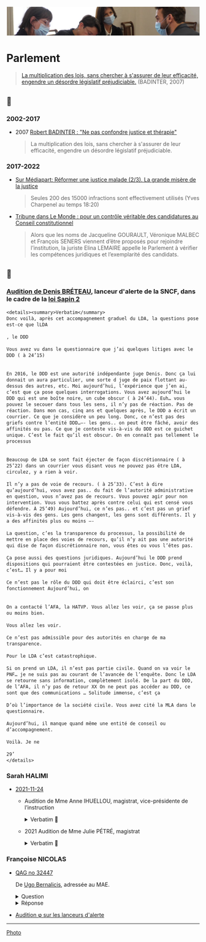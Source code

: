 ![image-mise-en-avant](../_aux/phi.png)
# Parlement

> [La multiplication des lois, sans chercher à s'assurer de leur efficacité, engendre un désordre législatif préjudiciable.](./bib.md#badinter) (BADINTER, 2007)

## 📜

### 2002-2017
* <a id="badinter2007therapie"></a>2007 [Robert BADINTER : "Ne pas confondre justice et thérapie"](https://www.lemonde.fr/societe/article/2007/09/08/robert-badinter-ne-pas-confondre-justice-et-therapie_952825_3224.html)

    > La multiplication des lois, sans chercher à s'assurer de leur efficacité, engendre un désordre législatif préjudiciable. 

### 2017-2022
* <a id="candau2016medias"></a>[Sur Médiapart: Réformer une justice malade (2/3). La grande misère de la justice](https://www.dailymotion.com/video/x2spq5t)

    > Seules 200 des 15000 infractions sont effectivement utilisés (Yves Charpenel au temps 18:20)

* <a id="elina2022conseil"></a> [Tribune dans Le Monde : pour un contrôle véritable des candidatures au Conseil constitutionnel](https://www.lemonde.fr/idees/article/2022/02/18/pour-un-controle-veritable-des-candidatures-au-conseil-constitutionnel_6114194_3232.html)

    > Alors que les noms de Jacqueline GOURAULT, Véronique MALBEC et François SENERS viennent d’être proposés pour rejoindre l’institution, la juriste Elina LEMAIRE appelle le Parlement à vérifier les compétences juridiques et l’exemplarité des candidats.

## 📁
### <a id="breteau"></a>[Audition de Denis BRÉTEAU](https://shorturl.me/jHBHC), lanceur d'alerte de la SNCF, dans le cadre de la [loi Sapin 2](#sapin2)

    <details><summary>Verbatim</summary>
    Donc voilà, après cet accompagnement graduel du LDA, la questions pose est-ce que lLDA
    
    , le DDD
    
    Vous avez vu dans le questionnaire que j’ai quelques litiges avec le DDD ( à 24’15)
    
    
    En 2016, le DDD est une autorité indépendante juge Denis. Donc ça lui donnait un aura particulier, une sorte d juge de paix flottant au-dessus des autres, etc. Moi aujourd’hui, l’expérience que j’en ai, c’est que ça pose quelques interrogations. Vous avez aujourd’hui le DDD qui est une boîte noire, un cube obscur ( à 24’44). Euh… vous pouvez le secouer dans tous les sens, il n’y pas de réaction. Pas de réaction. Dans mon cas, cinq ans et quelques après, le DDD a écrit un courrier. Ce que je considère un peu long. Donc, ce n’est pas des griefs contre l’entité DDD…—- les gens.. on peut être fâché, avoir des affinités ou pas. Ce que je conteste vis-à-vis du DDD est ce guichet unique. C’est le fait qu’il est obscur. On en connaît pas tellement le processus
    
    
    Beaucoup de LDA se sont fait éjecter de façon discrétionnaire ( à 25’22) dans un courrier vous disant vous ne pouvez pas être LDA, circulez, y a rien à voir.
    
    Il n’y a pas de voie de recours. ( à 25’33). C’est à dire qu’aujourd’hui, vous avez pas.. du fait de l’autorité administrative en question, vous n’avez pas de recours. Vous pouvez agir pour non intervention. Vous vous battez après contre celui qui est censé vous défendre. À 25’49) Aujourd’hui, ce n’es pas.. et c’est pas un grief vis-à-vis des gens. Les gens changent, les gens sont différents. Il y a des affinités plus ou moins —-
    
    La question, c’es la transparence du processus, la possibilité de mettre en place des voies de recours, qu’il n’y ait pas une autorité qui dise de façon discrétionnaire non, vous êtes ou vous l’êtes pas. 
    
    Ça pose aussi des questions juridiques. Aujourd’hui le DDD prend dispositions qui pourraient être contestées en justice. Donc, voilà, c’est… Il y a pour moi 
    
    Ce n’est pas le rôle du DDD qui doit être éclairci, c’est son fonctionnement Aujourd’hui, on 
    
    
    On a contacté l’AFA, la HATVP. Vous allez les voir, ça se passe plus ou moins bien.
    
    Vous allez les voir. 
    
    Ce n’est pas admissible pour des autorités en charge de ma transparence.
    
    Pour le LDA c’est catastrophique. 
    
    Si on prend un LDA, il n’est pas partie civile. Quand on va voir le PNF… je ne suis pas au courant de l’avancée de l’enquête. Donc le LDA se retourne sans information, complètement isolé. De la part du DDD, de l’AFA, il n’y pas de retour XX On ne peut pas accéder au DDD, ce sont que des communications … Solitude immense, c’est ça 
    
    D’où l’importance de la société civile. Vous avez cité la MLA dans le questionnaire. 
    
    Aujourd’hui, il manque quand même une entité de conseil ou d’accompagnement.
    
    Voilà. Je ne 
    
    29’
    </details>

### <a id="halimi">Sarah HALIMI</a>
* [2021-11-24](https://videos.assemblee-nationale.fr/video.11564277_619e4378170dc.dysfonctionnements-de-la-justice-et-de-la-police-dans-l-affaire-dite-sarah-halimi--auditions-divers-24-novembre-2021)
    * Audition de Mme Anne IHUELLOU, magistrat, vice-présidente de l’instruction
    
        <details><summary>Verbatim 🚧</summary>
            
        01:15:00 « stricte application de la loi »
        
        01:29:00 L: la reconstitution ne concerne que les faits. a toujours reconnu sans faillir qu'il avait tué Mme HALIMI. Dès sa 1ère audition.
        
        ? Vous pouvez comprendre qu'on est un peu troublé. Expert psychiatre dit on peut faire la reconstitution. Vous
        
        L: reconstitution. Zagury ne dit pas impossible, mais compliqué. On mobilise un service pénitencièr, service d'ordres. Expert. Pour quels bénéfices sur ce cas particulier avec des faits reconnus.
        
        01:32 
        Habib. À minima, vous rendre sur les lieux.
        
        L: c'est un acte qui ne nous a pas été demandé, et utile pour nous. les faits reconnus.
        
        01:33
        
        01:33:00 Mme Berger: « modifications au code de procédure pénale » « plutôt que refaire l'instruction, pas l'objet ici ». Mme IHUELLOU « on est limité par le budget ... je n'ai pas le droit d'interférer avec le législatif » Mme Berger sort.
        
        L: À titre liminaire rappeller que ce dossier a bénéficieé de tous les moyens dont on peut disposer ne matière d'instruction criminelle. Limité par la charge et le budget alloué. Souhait à titre personnel. À l'intérieur d'une commission, je n'ai pas à interférer sur le pouvoir législatif. 
        
        01:35:00 Didier PARIS. « Propos tenus par Traoré peu de doute sur antisémitisme. [...] 1ère Q. Georges Fenec. Votre saisine in rem vous permet de requalifier. 1ère mise en examen, aviez vous la possibilité juridique de requalifier. Et sinon, pourquoi ne pas l'avoir sollicité? » Mmm L. Saisi sans circonstances aggravantes. Soit on considère que le procureur a limité la saisine. Soit qu'on est saisi du tout. M. Traoré par entendu. Moi et ma collègue. On est resté sur la saisine initiale. Sans avoir la version du mis en examen.
        
        
        01:40:27 « Des échanges avec mes collègues de co-saisine il y en a eu, mais je ne peux pas en faire état »
        
        01:43:48 Latitia Advia «si nous sommes là c'est en raison de la gravité de cette affaire 2017 le JI fait du droit, mais c'est aussi une personne, humain des choses. Votre état d'esprit. de 2 choses l'une. Est-ce que vous identifiez le caractère sensible. Ce qui créé ce contraste avec vision de certaines parties prenantes. Interpellation.
        
        
        Vous avez dit avoir ce sens des responsabilité de ne pas être submergée par les émotions ... est-ce que cela aurait pu être un peu contreproductif et au contraire dans une volonté  une volonté le fait de porter la neutralité à l'extrême a fait que certaine diligences n'ont pas été faites? 
        
        
        Réponse:  L'émotion n'a pas sa place dans un cabinet. (Habib, « enfin on est des êtres humain ») Pas lorsque vous faite le travail du J.I si tout le monde se met à pleurer dans un cabinet, l'instruction n'avance plus malgré l'atrocité des faits.
        
        Advia: pression publique. Ce sens des responsabilités. Pas submergé par les émotions. Est-ce que cela aurait pu être contre-productif. Diligences pas faits.
        
        Réponse: heureusement dans ce dossier, nous étions deux. Cet éventuel écueil a été évité par la co-saisine. Encore une question: « est-ce que vous identifiez un acte d'instruction que vous auriez fait autrement » Réponse: cette question je ne me suis jamais posé. « Ressenti des avocats » L'audition des avocats.
        
        01:54:00 Mayard. Nos décisions sont rendues au nom du peuple français. Pas de reconstitution. Pas de visite sur place. Bouffée délirante aigue aboutir à non-procès. Ou bien on essaye de voir s'il y a eu de la préméditation. Pourquoi pas de recherche?
        
        Mme L: l'article 122-1 dispose qu'en qu'à d'abolition du discernement, poursuite pénale pas possible. Pas de garde à vue en compte tenu de son état mental. À partir de là, ... 
        
        M. Maillard. En tant que citoyenne. On ne juge pas un fou. N'aurait-on pas du.
        
        Habib. Il a prémédité ça me paraît une évidence. Trop de coïncidences.
        
        Lhuellou. Les expertises médicales (sept). Tous conclu à bouffée délirante. On peut refaire l'histoire autant de fois qu'on veut.
        
        Habib. Jurisprudence terrible. Cour d'assise. Trancher ces questions.
        
        Lhuellou. Pas prévu par la loi. Je suis le serviteur.
        
        Maillard. Quelle est la complexité de ce dossier. Dans la mesure où il a reconnu, bouffée délirante donc pas être jugé.
        
        Lhuellou. Si complexe a nécessité de multiples actes d'instruction.
        
        02:06:03 Le grip. Ni avocate ni magistrate. Très attachés à la séparation des pouvoirs. On ne va pas refaire l'instruction. Temps très long à retenir la qualification d'antisémitisme. Vous vous êtes sentie corseté par le code de procédure pénale. PARDOn, c'est un sentiment d'une incohérence entre dossier compliqué et dans le même temps vous ne faites pas de reconstitution, etc. Les chose sont lisses. Vous avez répondu là dessus. Incompréhension. Le côté droit dans mes bottes difficile à intégrer. De nature à
        
        Lhuellou. Quelle est votre question.
        
        Le Grip. Le balcon. LA configuration. L'endroit très précis.
        
        Lhuellou. À supposer que ce transport aurait été effectué, il n'aurait pas changés les expertises médicales.
        
        02:12:00
        
        Galliard-Minier. Recours pour refus.
        
        Lhuellou. Chambre de l'instruction a confirmé que la reconstitution n'était pas nécessaire. 
        
        Galliard-Minier. J'ai été avocat. Avez vous reçu les parties civiles. Et sinon, une correction de la loi serait-elle utile? 
        
        Lhuellou. Le texte que vous évoqué ... art 175 mentionne cette saisine évent. de la chambre de l'instruction. Il ne m'appartient pas de juger de la pertinence de la réforme. L'ancien art. avant 1992. Ni crime ni délite lorsque ... en état de démence. 2008, le législateur a convenu qu'il fallait donner une place aux partie civiles. C'est pas à moi de dire.
        
        02:18:01
        
        Lioger. Est-ce que vous avez souvenir du fait que la porte fenêtre ait été notée comme facturée? Même si on est d'accord pour dire qu'on est pas là pour faire le procès. Vous avez dit la porte était ouverte.
        
        Lhuellou: je n'ai plus accès au dossier depuis 2019. C'est un élement précis mais franchement. dans mon souvenir la porte était ouverte parce qu'elle ne fermait plus.
        
        02:20:00
        Avia. Frustration pour nous. Vous nous avez dit: « oui, je sais que le dossier est sensisble » mais aussi « on s'appuie sur des expertises » délégations. Vous ne recevez pas parties civiles qui s'en sont émues. Pouvez vous nous clarifiez ce que vous faites pour que ce dossier soit traité à la hauteur de sa sensibilité qui est désigné par le fait que le dossier est en co-saisine.
        
        02:21:33 Cosaisine, pour que le dossier ne prenne aucun retard, pour avoir un doule regard. Les moyens sont ce qu'ils sont. J'avais une centaine de dossier, ma collègue aussi. Avec le recul on se dit « peut-être que » mais on a fait au mieux. 
        
        02:22:30 Avia. Encore une fois incohérence entre dire on a des moyens limités mais c'est qu'il y a des actes que vous auriez considéré comme utiles, et de l'autre nous dire on a fait tous les actes qui étaient utiles. C'est soit l'un soit l'autre.
        
        02:23:02 Lhuellou. On a fait tout ce qui était utile ans un temps qui vous paraît très certeinament long et avec des moyens de délégation que vous avez du mal à comprendre mais qui sont indispensables. Parce que je comprends moi, c'est qu vous auriez dû faire tout tout seuls, ce qui n'est pas possible.
        
        02:23:26 Habib. Mais vous sentez bien Mme la juge, que ça interpelle tous les commissaires ici. Son état mental empêchait l'enquête. Mais quid des complices.
        
        Lhuellou. Interpellé tout seul.
        
        Habib. Passé la nuit avec quelqu'un qui a éte condamné. À fait ses ablutions, se change. Au niveau de la téléphonie. On va trouver la personne ... Préméditation. (Avia sort). Fadettes
        
        Lhuellou. Là encore je constate que vous refaites l'instruction. J'ignore si vous en avez le pouvoir.
        
        Habib. On a le pouvoir de vous posez des questions. Nous vouslons savoir s'il y a des dysfonctionnements dans la justice. Chacun peut commettre des erreus. Milieux intégristes. Complices. Après le Bataclan. .. Circulez y a rien à voir.
        
        02:29:00 Habib élément important qui vous semble nouveau, je ne suis pas magistrat, vous ne pouvez pas, flagrant. Saisie uniquement dans un cadre et vous ne pouvez pas en sortir?
        
        Ben oui.
        
        02:29:00
        
        Morlighem
        
        Ne pas aller au delà de votre saisine: «Est-ce un choix de votre part ou une limitation du champ d'investigation qui est imposé ? Je rappelerais que votre réponse se centralisent autour du trouble mental de [Traoré]»
        
        L: le juge d'instruction ne peut s'autosaisir. J'ai moi même fait une ordonnance ... commission rogatoire qui a été effectivement décidé du caractère antisémite envisagé ça a été fait. ... sauf une circonstance aggravante peut être retenue.
        
        Morlighem.
        
        Vous n'avez aucune possibilité. Avez vous manifesté d'aller au delà de la saisine? Témoins que vous vous n'avez pas entendus. Il me semble naturel que le champ
        
        02:32:00
        
        L: lorsque le magistrat instructeur estime que le champ soit étendu, il fait une ordonnance de soit communiqué. Elle a été faite au parquet qui nous a saisi du caractère antisémite du crime. Oct/2017.
        
        Morighem.
        
        Vous me confirmez que vous n'aviez pas le pouvoir?
        
        L: c'est exactement le contraire que je viens de vous dire.
        
        Habib: hypothèse devant vous. Il fume pour se donner du courage et échapper à sa responsabilité.
        
        L: S'agissant de la toxicologie, des analyses ont été faites et sont au dossier.
        
        Habib. Avec la jurisprudence.
        
        L: La cour de cassation a rendu un arrêt qu'il ne m'appartient pas de commenter.
        
        Habib. La vertu d'une bonne décision doit être compris par les personnes de bonne foi.
        
        L: Je vous laisse libre de votre interprétation.
        
        02:25
        
        Habib: vous demandez à William Attal, tradition juive. Qu'est-ce qu'un bon juif?
        
        L: L'importance de cette question. LA loi ne distingue pas selon la religion. Soeur élevé sa soeur. Qu'il m'explique ce que c'était.
        
        Habib: il a été choqué.
        </details>
    
    * 2021 Audition de Mme Julie PÉTRÉ, magistrat 
    
        <details><summary>Verbatim 🚧</summary>
        
        03:00
        
        Mme Julie PÉTRÉ
        
        Obligé de saisir le magistrat. Décision collégiale. Homicide volontaire. Appartenance à religion. ... Priorité détention provisoire. J'avais lu l'ensemble des procès verbaux des enquêteurs. À la suite. Toute qualification.
        
        03:07 habib. Pourquoi les faits ne sont pas qualifiés de meurtre.
        
        03:11
        
        Enregistrement. J'ai vengé Allah. France meurtrie par des attantats terroristes.
        
        PÉTRÉ. Je ne suis pas en capacité de vous dire pourquoi le parquet terroriste n'a pas été saisi. Torture et actes. Pas de souvenir de ces auditions. Défenestrée. Stigma. Point juridique. Les tortures pour être distinctes de l'homicide doivent être faites à un temps différent.
        
        03:32 Réquisitoire supplétif.
        
        PÉTRÉ: je n'intervenais plus dans le dossier. Difficultés matérielles à entendre Traoré. Les magistrats ne sont pas déconnectés. Excellente formation où ces sujets sont évoqués.
        
        03:34
        ?? On voit bien compte tenu de la loi actuelle de reconnaîter caractère antisémite. Présomption d'antisémitisme, faire évoluer la loi.
        
        Pas une bonne direction à prendre. Ouvrirait la voix au communautarisme. Ouvrir la brèche extrèmement risquée.
        
        Le Grip. Diligenter.
        
        Pétret: Je n'aurais jamais le culot de dire. Je ne sais pas à quelle difficultés elle a été confrontée.
        
        Violation de procédure.
        
        Habib. 03:41. Des choses qu'on aurait pu améliorer.
        
        Camille. Antisémitisme. Ne pouvait procéder que si nouvelle audition. Février. Intervenue ne 2017. 5 mois. Bouffée délirante. Antisémitisme.
        
        03:45
        
        Pétret. Pour élargir, il faut le faire dans le cadre d'une audition.
        
        04:10
        
        François Molins. Quand il avait besoin, il m'appelait. Chronologie des faits.
        
        04:26
        
        Pétret. J'ai fait que mon métier. J'ai essayé de le faire avec le plus d'humanité possible. On peut pas se remettre de se ce drame. En dépit du fait que cette machine judiciaire soit très lourde...
        
        Habib. Pourquoi le terrorisme. Malgré ses lourdeurs. Sourates.
        
        On est très sensibilisé à toute forme de discrimination.
        
        04:48 François. L'auteur est interpellé. J'imagine qu'il est interpellé. Yeux hagards. Y paraît pas normal. Toute l'affaire judiciaire part de là. 1ere expertise un an après la commission des actes. 1ere question. Est-ce que vous avec déjà vu quelqu'un? Incapable de témoigner. Ne revient jamais. Jeu d'acteur. Confiance spontanément. THC élevé. Consommation habituelle. CE qui tient toute l'hypothèse. Les policiers ont dit y paraîssait pas normal. L'hôtel a dit la même chose. Je ne sais si des meurtriers sont toujorus dans un état normal
        
        04:53 Le policier me dit qu'il avait ses yeux qui tournaient. Examen de comportement. I3P. Évaluation de qq jours. ... Expertise psychiatrique. Jamais sorti de l'I3P. Cela fausse t-il le débat de le voir 1 mois et demi après. Juste appréciation du corps médical sur son état de santé.
        
        04:56 Expertises. Muellner avait fait cette première expertise. 7 experts.
        
        05:00 Habib. J'apprécie mon interaction avec vous, moins formelle que celle que nous avons. L'impression que nous avons. Personne n'entend une femme hurler. Ce n ést pas possible que les trois premiers ... Ça dure 20 minutes. Un des officiers une deuxième patrouille. Séquestration. Abstraction totale.
        
        05:04:38 Je le dis pas pour les défendre. Personnes qui sont courageuses.
        
        </details>

### <a id="fn"></a>Françoise NICOLAS
* <a id="qag32447q"></a>[QAG no 32447](https://questions.assemblee-nationale.fr/q15/15-32447QE.htm)

    De [Ugo Bernalicis](whoswho#bernalic), adressée au MAE.
    
    <details>
      <summary>Question</summary>
    
    M. Ugo Bernalicis alerte M. le ministre de l'Europe et des affaires étrangères sur les mécanismes mis en place par son ministère concernant les lanceurs d'alerte. La loi n° 2016-1691 du 9 décembre 2016 relative à la transparence, à la lutte contre la corruption et à la modernisation de la vie économique a donné un cadre commun et harmonisé le dispositif relatif aux alertes, remplaçant ainsi la plupart des dispositifs spécifiques ou sectoriels qui avaient été auparavant instaurés, notamment dans le secteur public. Le législateur a souhaité reconnaître l'intérêt des signalements pour dissuader et prévenir des actes répréhensibles, qu'ils soient ou non constitutifs d'une infraction pénale, et éviter le maintien de situations préjudiciables à l'intérêt général. Les dispositions de la loi s'appliquent tant au secteur public qu'au secteur privé. Le III de l'article 8 de la loi du 9 décembre 2016, dont le décret n° 2017-564 du 19 avril 2017 porte application, impose notamment aux administrations de l'État et aux établissements publics en relevant d'établir une procédure de recueil de signalements. Ces organismes sont tenus d'en assurer la diffusion par tout moyen, de manière à la rendre accessible à leurs agents et collaborateurs extérieurs ou occasionnels. En outre, il appartient aux administrations concernées de protéger les agents publics qui lancent une alerte sur le plan juridique. En principe, ces articles offrent des garanties et protections communes aux agents faisant un signalement soit au titre de la procédure autonome, déjà prévue en matière de crime et délit par le second alinéa de l'article 40 du code de procédure pénale, soit au titre de la procédure prévue par l'article 8 de la loi du 9 décembre 2016 précitée, qui précise les modalités du signalement concernant l'ensemble des faits susceptibles d'en faire l'objet. Cependant la réalité est tout autre dans les administrations de l'État. Dans son rapport annuel d'activité pour l'année 2019, le Défenseur des droits détaille les failles du dispositif adopté dans le cadre de la loi n° 2016-1691 du 9 décembre 2016 dite loi « Sapin 2 ». Le Défenseur des droits estime que ce dispositif doit être renforcé. Celui-ci est mal connu des employeurs publics et privés, car seulement 255 dossiers ont été enregistrés en trois ans par l'institution. Le dispositif serait aussi insuffisamment sécurisé pour les citoyens. Selon le Défenseur des droits, le parcours du lanceur d'alerte demeure très « difficile » car « la législation est complexe, et les conditions à remplir pour bénéficier du régime de protection sont nombreuses ». Par exemple, un lanceur d'alerte peut perdre le bénéfice du régime de protection s'il ne respecte pas la procédure d'alerte interne. C'est aussi le cas si la confidentialité des informations qu'il détient n'est pas garantie. Aussi, à l'aune de la future transposition de la directive européenne sur la protection des personnes qui signalent des violations du droit de l'Union du 25 septembre 2019, M. le député souhaiterait savoir quelles sont les dispositions spécifiques mises en place par le ministère des affaires étrangères pour assurer la protection effective des lanceurs d'alerte. En outre, M. le député souhaiterait disposer de statistiques sur la gestion par le ministère des dossiers des lanceurs d'alerte : nombre de lanceurs d'alerte, délai de traitement, quelles suites ont été données ? Au-delà de ces questions structurelles, M. le député interroge le ministre sur la situation de Mme Françoise Nicolas, fonctionnaire du ministère des affaires étrangères affectée à l'ambas[Ugo Bernalicis](whoswho#bernalic)sade de France de Cotonou au Bénin de 2008 à 2010, au sein du service d'action et de coopération culturelle (SCAC) en charge des bourses d'études, des stages, des missions, des invitations et de l'organisation d'examens. Cette situation est à la fois particulière et révélatrice d'un dysfonctionnement au sein du ministère des affaires étrangères et de la fonction publique. Mme Nicolas a alerté en 2009 sa hiérarchie de l'existence de dossiers vides, imputés sur le budget de l'État, signalant ainsi des dysfonctionnements qui engageaient sa responsabilité de chef de service et dans le but de revenir à un mode de fonctionnement normal. Depuis, cette fonctionnaire déclare avoir subi un harcèlement typique d'une lanceuse d'alerte, allant de pressions hiérarchiques à une placardisation et des agressions physiques. Son récit, qu'elle a retracé dans un entretien pour un média sur internet (https://mondafrique.com/nathalie-loiseau-tuer/), est en ce sens édifiant et tend à démontrer un système défaillant dans la protection effective des agents publics au ministère des affaires étrangères. Dans son droit de réponse (https://mondafrique.com/droit-de-reponse-de-nathaie-loiseau-ministre-affaires-europeennes/), Nathalie Loiseau, alors directrice des ressources humaines du ministère, déclare : « Lorsque j'exerçais les fonctions de directrice des ressources humaines du ministère des affaires étrangères, je n'ai jamais été informée directement ou indirectement par Mme Françoise Nicolas d'erreurs de gestion commises dans le poste où elle était affectée. Je n'ai donc été en possession d'aucun élément permettant de la qualifier de "lanceuse d'alerte", contrairement à ce qu'affirme votre article sans la moindre preuve ». Or, en plus d'avoir de manière continuelle alerté sur les faits en cause, Mme Nicolas affirme avoir en vain réclamé ce statut de lanceuse d'alerte dès le vote de la loi Sapin fin 2016, auprès de toutes les autorités possibles, et notamment les autorités du ministère (la directrice des ressources humaines, le médiateur, le référent déontologue, un inspecteur général des affaires étrangères), afin de protester contre le traitement qu'elle subissait. Est-ce à dire que la direction des ressources humaines ne dispose d'aucun registre des signalements et que la question des lanceurs d'alerte n'est toujours pas traitée au sein de ce ministère ? En outre, M. le député souhaiterait connaître les modalités d'accès et de refus de la protection fonctionnelle à un agent du ministère des affaires étrangères. Dans la situation de Mme Françoise Nicolas, sa demande de protection fonctionnelle aurait fait l'objet d'un refus pour des raisons diplomatique car l'État français ne devrait pas prendre parti « pour l'un de ses agents expatriés au détriment d'un agent de droit local ». Cette position, si elle est généralisée, tend à réduire considérablement le bénéfice de la protection fonctionnelle pour les agents publics expatriés. M. le député souhaiterait avoir des précisions sur ce point. Enfin, devant les juridictions administratives, Mme Françoise Nicolas s'est vu systématiquement déboutée de ses demandes au titre de la raison d'État. Cette raison d'État, selon laquelle un gouvernement est autorisé à violer le droit au nom d'un critère supérieur, a raison du but d'ordre politique qui avait déterminé le Gouvernement à le faire ou à donner l'ordre à l'un de ses agents de le faire. Il souhaite avoir la doctrine d'usage de cette notion par le ministère des affaires étrangères et précisément dans la situation d'un agent comme Mme Françoise Nicolas. 
    </details>
    
    <details>
      <summary>Réponse</summary>
    
    La loi du 9 décembre 2016, dite « loi Sapin 2 » a introduit la possibilité pour un agent public de signaler un dysfonctionnement au sein de son administration. Elle vise ainsi à l'amélioration du fonctionnement de l'administration par la correction d'errements dûment constatés et participe de la lutte contre la corruption. En donnant une définition et en prévoyant une protection du lanceur d'alerte, le législateur a voulu encourager le signalement, dans les entreprises comme dans les administrations. Le ministre de l'Europe et des affaires étrangères a chargé le référent déontologue de recueillir, en tant que référent alerte, à partir du 1er janvier 2018, comme l'exigeait la loi, les signalements qui peuvent être émis de façon confidentielle par les membres du personnel du ministère, qu'ils soient fonctionnaires, fonctionnaires stagiaires, agents contractuels, agents de droit local, volontaires internationaux, étudiants stagiaires, ainsi que par l'ensemble de ses collaborateurs occasionnels (consuls honoraires par exemple). Les agents de deux opérateurs sous tutelle du ministère, l'Agence pour l'enseignement français à l'étranger et Expertise France, peuvent également accéder à cette procédure. L'arrêté ministériel précisant la procédure définitive a été soumis au Comité technique ministériel (CTM) et signé le 29 juin 2018. Tous les agents du ministère de l'Europe et des affaires étrangères ont été prévenus de la mise en place d'un dispositif de recueil d'alerte par un message personnel du ministre et par une information publiée sur l'intranet du ministère, qui a été doté d'une nouvelle rubrique « Lanceurs d'alerte ». La même information a été mise à disposition sur le site web du ministère, France Diplomatie, à destination des agents et collaborateurs sans accès à l'intranet. La procédure mise en place est totalement confidentielle et fonctionne bien. Elle a permis de recueillir une soixantaine de signalements en 2018, 2019 et 2020, dont certains seulement étaient relatifs au ministère et à ses opérateurs. À ce stade, deux signalements ont été retenus par le référent comme "alerte" au sens de la loi. Dans les deux cas, la protection prévue a été déclenchée et une enquête administrative a été diligentée : dans le premier cas, un rapport assorti de recommandations a été élaboré par la mission dépêchée sur place et envoyé dans les trois mois au chef de mission diplomatique pour mettre fin aux dysfonctionnements constatés. Des mesures ont été prises sur cette base. Dans le second cas, l'enquête administrative a conclu à l'absence de dysfonctionnements. Des agents de recrutement local ont été les lanceurs d'alerte pour chacune de ces situations. En revanche, aucun agent titulaire du Département n'a, à ce stade, utilisé cette possibilité. Une nouvelle campagne d'information est prévue en 2021 à destination des personnels du ministère de l'Europe et des affaires étrangères. S'agissant du cas de Mme Françoise Nicolas : Mme Françoise Nicolas, agent en poste à l'ambassade de France à Cotonou, indique avoir, en 2009, alerté sa hiérarchie de possibles dysfonctionnements au sein du service de coopération et d'action culturelle. Dans ce contexte, elle aurait été victime, en janvier 2010, d'une agression physique de la part d'un agent local de ce service. Il convient de préciser que cette démarche de l'intéressée, dont l'administration n'a jamais contesté la véracité, n'a jamais pu être formellement assimilée à une démarche de lancement d'alerte, aucun document ou élément matériel n'ayant été retrouvé à l‘administration centrale ou dans les archives du service culturel à Cotonou. Dans ce contexte, l'intéressée a saisi le Référent déontologue du MEAE en novembre 2017, en se plaçant dans le nouveau cadre défini par la loi « Sapin 2 », pour lui signaler sa situation en mettant en avant qu'elle était un lanceur d'alerte. Il lui a été répondu qu'une procédure de recueil de signalements serait mise en place au 1er janvier 2018, date d'entrée en vigueur de la loi du 9 décembre 2016. Alors que Mme Nicolas avait fait savoir qu'elle y aurait recours, elle n'a finalement pas utilisé cette possibilité.  Mme Nicolas a également présenté une demande de protection fonctionnelle à la suite de l'agression susmentionnée. Cette demande a été rigoureusement traitée par l'administration : - informée de cette agression, qui a été reconnue imputable au service, l'administration a rappelé l'intéressée en France, pour la préserver des conséquences et du retentissement médiatique qui auraient pu naître de la procédure pénale engagée à son encontre sur plainte de sa collègue. Ce faisant, le ministère lui a évité d'être exposée à un contexte médiatique et judiciaire qui aurait pu s'avérer préjudiciable. - s'agissant de la protection fonctionnelle, le ministère a rejeté la demande de Mme Nicolas, présentée en 2013, pour un motif d'intérêt général. Cette décision a été annulée par la cour administrative d'appel de Nantes aux termes d'un arrêt du 11 janvier 2018. - conformément à cet arrêt, le ministère a réexaminé la demande de protection fonctionnelle de Mme Nicolas. En l'absence d'élément permettant d'établir le lien entre ces événements survenus au Bénin et le service, et de tout autre élément nouveau transmis depuis la demande initiale (8 ans après les faits), le ministère a considéré que Mme Nicolas n'était exposée à aucune menace ou risque de préjudice à raison de ses fonctions. Conformément à l'article 11 de la loi du 13 juillet 1983, il a rejeté, par une décision du 11 avril 2018, la demande de protection fonctionnelle de Mme Nicolas. Mme Nicolas a formé un recours contre cette dernière décision qui est actuellement pendant devant le tribunal administratif de Nantes. 
    </details>

* <a id="audition-phi"></a>[Audition φ sur les lanceurs d'alerte](https://github.com/francoise-nicolas/audition-phi)

---
[Photo](attrib.md#phi)
